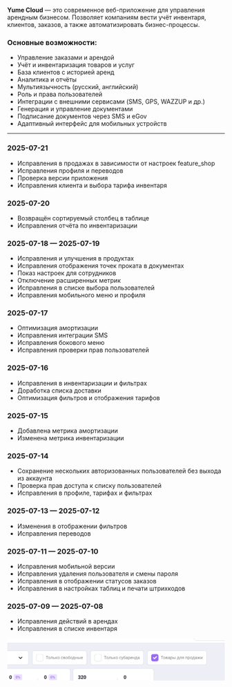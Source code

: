 **Yume Cloud** — это современное веб-приложение для управления арендным бизнесом. Позволяет компаниям вести учёт инвентаря, клиентов, заказов, а также автоматизировать бизнес-процессы.

### Основные возможности:
- Управление заказами и арендой
- Учёт и инвентаризация товаров и услуг
- База клиентов с историей аренд
- Аналитика и отчёты
- Мультиязычность (русский, английский)
- Роль и права пользователей
- Интеграции с внешними сервисами (SMS, GPS, WAZZUP и др.)
- Генерация и управление документами
- Подписание документов через SMS и eGov
- Адаптивный интерфейс для мобильных устройств

---

### 2025-07-21
- Исправления в продажах в зависимости от настроек feature_shop
- Исправления профиля и переводов
- Проверка версии приложения
- Исправления клиента и выбора тарифа инвентаря

### 2025-07-20
- Возвращён сортируемый столбец в таблице
- Исправления отчёта по инвентаризации

### 2025-07-18 — 2025-07-19
- Исправления и улучшения в продуктах
- Исправления отображения точек проката в документах
- Показ настроек для сотрудников
- Отключение расширенных метрик
- Исправления в списке выбора пользователей
- Исправления мобильного меню и профиля

### 2025-07-17
- Оптимизация амортизации
- Исправления интеграции SMS
- Исправления бокового меню
- Исправления проверки прав пользователей

### 2025-07-16
- Исправления в инвентаризации и фильтрах
- Доработка списка доставки
- Оптимизация фильтров и отображения тарифов

### 2025-07-15
- Добавлена метрика амортизации
- Изменена метрика инвентаризации

### 2025-07-14
- Сохранение нескольких авторизованных пользователей без выхода из аккаунта
- Проверка прав доступа к списку пользователей
- Исправления в профиле, тарифах и фильтрах

### 2025-07-13 — 2025-07-12
- Изменения в отображении фильтров
- Исправления переводов

### 2025-07-11 — 2025-07-10
- Исправления мобильной версии
- Исправления удаления пользователя и смены пароля
- Исправления в отображении статусов заказов
- Исправления в настройках таблиц и печати штрихкодов

### 2025-07-09 — 2025-07-08
- Исправления действий в арендах
- Исправления в списке инвентаря

![Фильтр продуктов](https://raw.githubusercontent.com/yume-cloud/documentation/main/media/1.0.0-filter.png)